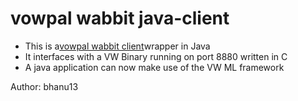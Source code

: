 # vowpal wabbit java-client
- This is a[vowpal wabbit client](https://github.com/JohnLangford/vowpal_wabbit)wrapper in Java
- It interfaces with a VW Binary running on port 8880 written in C
- A java application can now make use of the VW ML framework

Author: bhanu13